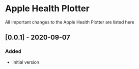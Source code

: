# Apple Health Plotter

All important changes to the Apple Health Plotter are listed here

## [0.0.1] - 2020-09-07
### Added
- Initial version

